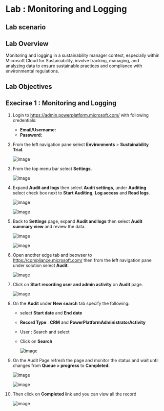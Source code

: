 # Lab : Monitoring and Logging

## Lab scenario


## Lab Overview

Monitoring and logging in a sustainability manager context, especially within Microsoft Cloud for Sustainability, involve tracking, managing, and analyzing data to ensure sustainable practices and compliance with environmental regulations. 

## Lab Objectives



## Execirse 1 : Monitoring and Logging


1. Login to https://admin.powerplatform.microsoft.com/ with following credentials:

   - **Email/Username:** <inject key="AzureAdUserEmail"></inject>
   - **Password:** <inject key="AzureAdUserPassword"></inject>

1. From the left navigation pane select **Environments** > **Sustainability Trial**.

   ![image](../media/lab01-142.png)
    
1. From the top menu bar select **Settings**.

   ![image](../media/lab01-143.png)

1. Expand **Audit and logs** then select **Audit settings**, under **Auditing** select check box next to **Start Auditing**, **Log access**  and **Read logs**.

   ![image](../media/lab01-144.png)

   ![image](../media/lab01-145.png) 

1. Back to **Settings** page, expand **Audit and logs** then select **Audit summary view** and review the data.

    ![image](../media/lab01-152.png)

    ![image](../media/lab01-153.png) 

1. Open another edge tab and beowser to https://compliance.microsoft.com/ then from the left navigation pane under solution select **Audit**.

    ![image](../media/lab01-146.png) 

1. Click on **Start recording user and admin activity** on **Audit** page.

     ![image](../media/lab01-151.png) 

1. On the **Audit** under **New search** tab specify the following:

    - select **Start date** and **End date** 
    - **Record Type** : **CRM** and **PowerPlatformAdministratorActivity**
    - User : Search and select  **<inject key="AzureAdUserEmail"></inject>**
    - Click on **Search**

       ![image](../media/lab01-147.png)

1. On the Audit Page refresh the page and monitor the status and wait until changes from **Queue > progress** to  **Completed**.

    ![image](../media/lab01-148.png)

    ![image](../media/lab01-149.png)

1. Then click on **Completed** link and you can view all the record

   ![image](../media/lab01-150.png)

   
